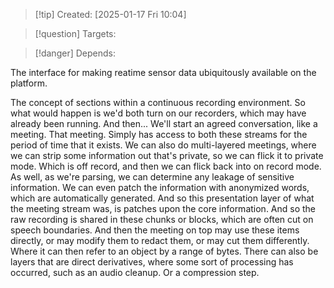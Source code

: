 
>[!tip] Created: [2025-01-17 Fri 10:04]

>[!question] Targets: 

>[!danger] Depends: 

The interface for making reatime sensor data ubiquitously available on the platform.

The concept of sections within a continuous recording environment. So what would happen is we'd both turn on our recorders, which may have already been running. And then... We'll start an agreed conversation, like a meeting. That meeting. Simply has access to both these streams for the period of time that it exists. We can also do multi-layered meetings, where we can strip some information out that's private, so we can flick it to private mode. Which is off record, and then we can flick back into on record mode. As well, as we're parsing, we can determine any leakage of sensitive information. We can even patch the information with anonymized words, which are automatically generated. And so this presentation layer of what the meeting stream was, is patches upon the core information. And so the raw recording is shared in these chunks or blocks, which are often cut on speech boundaries. And then the meeting on top may use these items directly, or may modify them to redact them, or may cut them differently. Where it can then refer to an object by a range of bytes. There can also be layers that are direct derivatives, where some sort of processing has occurred, such as an audio cleanup. Or a compression step.